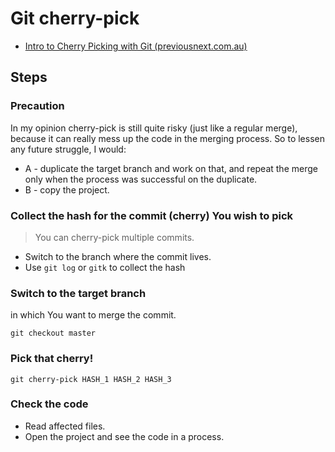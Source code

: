 # Git cherry-pick

* [Intro to Cherry Picking with Git (previousnext.com.au)](https://www.previousnext.com.au/blog/intro-cherry-picking-git)

## Steps

### Precaution

In my opinion cherry-pick is still quite risky (just like a regular merge), because it can really mess up the code in the merging process. So to lessen any future struggle, I would:

* A - duplicate the target branch and work on that, and repeat the merge only when the process was successful on the duplicate.
* B - copy the project.

### Collect the hash for the commit (cherry) You wish to pick

> You can cherry-pick multiple commits.

* Switch to the branch where the commit lives.
* Use `git log` or `gitk` to collect the hash

### Switch to the target branch

in which You want to merge the commit.

```shell
git checkout master
```

### Pick that cherry!

```shell
git cherry-pick HASH_1 HASH_2 HASH_3
```

### Check the code

* Read affected files.
* Open the project and see the code in a process.